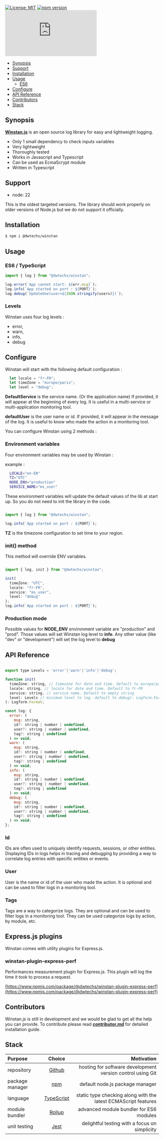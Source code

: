 
[![License: MIT](https://img.shields.io/npm/l/@dwtechs/winstan.svg?color=brightgreen)](https://opensource.org/licenses/MIT)
[![npm version](https://badge.fury.io/js/%40dwtechs%2Fwinstan.svg)](https://www.npmjs.com/package/@dwtechs/winstan)
[![last version release date](https://img.shields.io/github/release-date/DWTechs/Winstan.js)](https://www.npmjs.com/package/@dwtechs/winstan)

- [Synopsis](#synopsis)
- [Support](#support)
- [Installation](#installation)
- [Usage](#usage)
  - [ES6](#es6)
- [Configure](#configure)
- [API Reference](#api-reference)
- [Contributors](#contributors)
- [Stack](#stack)


## Synopsis

**[Winstan.js](https://github.com/DWTechs/Winstan.js)** is an open source log library for easy and lightweight logging.

- Only 1 small dependency to check inputs variables
- Very lightweight
- Thoroughly tested
- Works in Javascript and Typescript
- Can be used as EcmaScrypt module
- Written in Typescript


## Support

- node: 22

This is the oldest targeted versions. The library should work properly on older versions of Node.js but we do not support it officially.  


## Installation

```bash
$ npm i @dwtechs/winstan
```


## Usage


### ES6 / TypeScript

```javascript
import { log } from "@dwtechs/winstan";

log.error(`App cannot start: ${err.msg}`);
log.info(`App started on port : ${PORT}`);
log.debug(`UpdateOne(user=${JSON.stringify(users)})`);

```


### Levels

Winstan uses four log levels : 
  - error,
  - warn,
  - info,
  - debug


## Configure

Winstan will start with the following default configuration : 

```Javascript
  let locale = "fr-FR";
  let timeZone = "europe/paris";
  let level = "debug";
```

**DefaultService** is the service name. (Or the application name)
If provided, it will appear at the beginning of every log.
It is useful in a multi-service or multi-application monitoring tool.

**defaultUser** is the user name or id.
If provided, it will appear in the message of the log.
It is useful to know who made the action in a monitoring tool.

You can configure Winstan using 2 methods :

### Environment variables

Four environment variables may be used by Winstan : 

example :

```bash
  LOCALE="en-EN"
  TZ="UTC"
  NODE_ENV="production"
  SERVICE_NAME="ms_user"
```

These environment variables will update the default values of the lib at start up.
So you do not need to init the library in the code.

```javascript

import { log } from "@dwtechs/winstan";

log.info(`App started on port : ${PORT}`);

```

**TZ** is the timezone configuration to set time to your region.

### init() method

This method will override ENV variables.

```javascript

import { log, init } from "@dwtechs/winstan";

init( 
  timeZone: "UTC",
  locale: "fr-FR",
  service: "ms_user",
  level: "debug"
);
log.info(`App started on port : ${PORT}`);

```

### Production mode

Possible values for **NODE_ENV** environment variable are "production" and "prod".
Those values will set Winstan log level to **info**.
Any other value (like "dev" or "development") will set the log level to **debug**


## API Reference


```javascript

export type Levels = 'error'|'warn'|'info'|'debug';

function init(
  timeZone: string, // timezone for date and time. Default to europe/paris
  locale: string, // locale for date and time. Default to fr-FR
  service: string, // service name. Default to empty string
  level: Levels // minimum level to log. default to debug): Logform.Format;
): Logform.Format;

const log: {
  error: (
    msg: string,
    id?: string | number | undefined,
    user?: string | number | undefined,
    tag?: string | undefined
  ) => void;
  warn: (
    msg: string,
    id?: string | number | undefined,
    user?: string | number | undefined,
    tag?: string | undefined
  ) => void;
  info: (
    msg: string,
    id?: string | number | undefined,
    user?: string | number | undefined,
    tag?: string | undefined
  ) => void;
  debug: (
    msg: string,
    id?: string | number | undefined,
    user?: string | number | undefined,
    tag?: string | undefined
  ) => void;
};

```

### Id

IDs are often used to uniquely identify requests, sessions, or other entities. Displaying IDs in logs helps in tracing and debugging by providing a way to correlate log entries with specific entities or events.

### User

User is the name or id of the user who made the action. It is optional and can be used to filter logs in a monitoring tool.

### Tags

Tags are a way to categorize logs. They are optional and can be used to filter logs in a monitoring tool.
They can be used categorize logs by action, by module, etc.


## Express.js plugins

Winstan comes with utility plugins for Express.js.

### winstan-plugin-express-perf

Performances measurement plugin for Express.js.
This plugin will log the time it took to process a request.

[https://www.npmjs.com/package/@dwtechs/winstan-plugin-express-perf](https://www.npmjs.com/package/@dwtechs/winstan-plugin-express-perf)


## Contributors

Winstan.js is still in development and we would be glad to get all the help you can provide.
To contribute please read **[contributor.md](https://github.com/DWTechs/Winstan.js/blob/main/contributor.md)** for detailed installation guide.


## Stack

| Purpose         |                    Choice                    |                                                     Motivation |
| :-------------- | :------------------------------------------: | -------------------------------------------------------------: |
| repository      |        [Github](https://github.com/)         |     hosting for software development version control using Git |
| package manager |     [npm](https://www.npmjs.com/get-npm)     |                                default node.js package manager |
| language        | [TypeScript](https://www.typescriptlang.org) | static type checking along with the latest ECMAScript features |
| module bundler  |      [Rollup](https://rollupjs.org)          |                        advanced module bundler for ES6 modules |
| unit testing    |          [Jest](https://jestjs.io/)          |                  delightful testing with a focus on simplicity |
